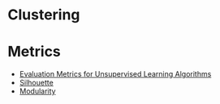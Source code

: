 # Clustering

# Metrics
- [Evaluation Metrics for Unsupervised Learning Algorithms](https://arxiv.org/pdf/1905.05667.pdf)
- [Silhouette](https://en.wikipedia.org/wiki/Silhouette_(clustering))
- [Modularity](https://igraph.org/python/doc/igraph.Graph-class.html#modularity)
